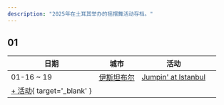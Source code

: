 ```yaml
---
description: "2025年在土耳其举办的摇摆舞活动存档。"
---
```


## 01

| 日期 | 城市 | 活动 | |
| --- | --- | --- | --- |
| 01-16 ~ 19 | [伊斯坦布尔](by_city.md#istanbul) | [Jumpin' at Istanbul](jumpin-at-istanbul-2025.md) |  |
| [+ 活动](https://github.com/swingdance/events/issues/new?assignees=&labels=add+event&projects=&template=02-add_entity.yml&title=%5B2025%2Ftr%5D%20%3CName%3E&region=tr&province=&city=&org_id=&date_starts=2025-01-&date_ends=2025-01-){ target='_blank' }
